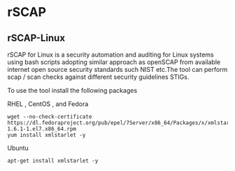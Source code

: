 # rSCAP


## rSCAP-Linux

rSCAP for Linux is a security automation and auditing for Linux systems using bash scripts adopting similar approach as openSCAP from available  internet  open source security standards such NIST etc.The tool can perform scap / scan checks against different security guidelines STIGs.

To use the tool install the following packages

RHEL , CentOS , and Fedora 

```
wget --no-check-certificate https://dl.fedoraproject.org/pub/epel/7Server/x86_64/Packages/x/xmlstarlet-1.6.1-1.el7.x86_64.rpm
yum install xmlstarlet -y

```

Ubuntu 

```
apt-get install xmlstarlet -y

```


